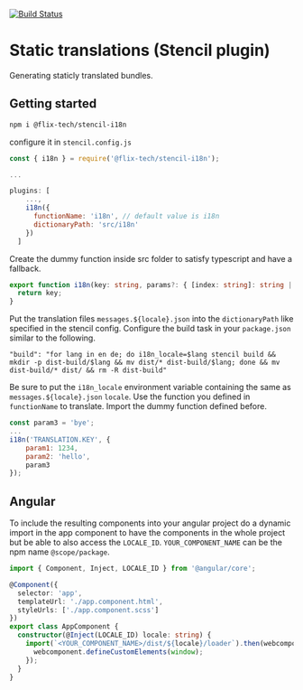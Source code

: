 [![Build Status](https://travis-ci.org/flix-tech/stencil-i18n.svg?branch=master)](https://travis-ci.org/flix-tech/stencil-i18n)
# Static translations (Stencil plugin)

Generating staticly translated bundles.

## Getting started
```bash
npm i @flix-tech/stencil-i18n
```

configure it in `stencil.config.js`
```javascript
const { i18n } = require('@flix-tech/stencil-i18n');

...

plugins: [
    ...,
    i18n({
      functionName: 'i18n', // default value is i18n
      dictionaryPath: 'src/i18n'
    })
  ]
```

Create the dummy function inside src folder to satisfy typescript and have a fallback.

```typescript
export function i18n(key: string, params?: { [index: string]: string | number }): string {
  return key;
}
```

Put the translation files `messages.${locale}.json` into the `dictionaryPath` like specified in the stencil config.
Configure the build task in your `package.json` similar to the following.

```
"build": "for lang in en de; do i18n_locale=$lang stencil build && mkdir -p dist-build/$lang && mv dist/* dist-build/$lang; done && mv dist-build/* dist/ && rm -R dist-build"
```

Be sure to put the `i18n_locale` environment variable containing the same as `messages.${locale}.json` `locale`.
Use the function you defined in `functionName` to translate.
Import the dummy function defined before.
```javascript
const param3 = 'bye';
...
i18n('TRANSLATION.KEY', {
    param1: 1234,
    param2: 'hello',
    param3
});
```

## Angular

To include the resulting components into your angular project do a dynamic import in the app component to have the components in the whole project but be able to also access the `LOCALE_ID`. `YOUR_COMPONENT_NAME` can be the npm name `@scope/package`.

```typescript
import { Component, Inject, LOCALE_ID } from '@angular/core';

@Component({
  selector: 'app',
  templateUrl: './app.component.html',
  styleUrls: ['./app.component.scss']
})
export class AppComponent {
  constructor(@Inject(LOCALE_ID) locale: string) {
    import(`<YOUR_COMPONENT_NAME>/dist/${locale}/loader`).then(webcomponent => {
      webcomponent.defineCustomElements(window);
    });
  }
}

```